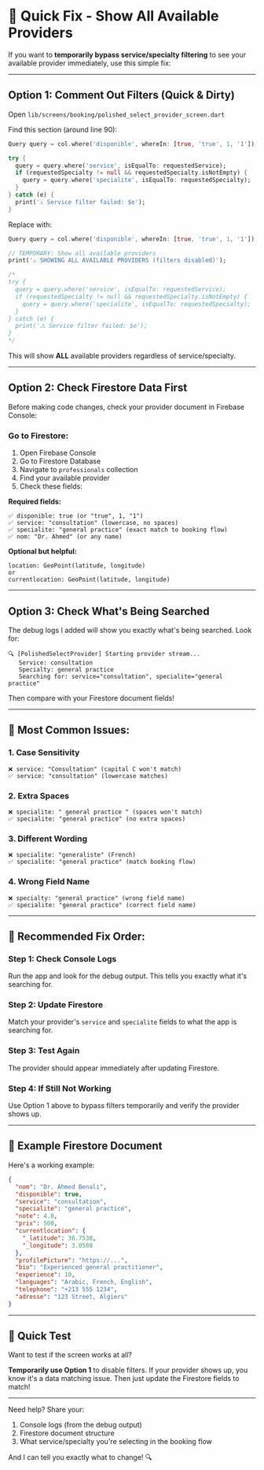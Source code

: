 # 🚀 Quick Fix - Show All Available Providers

If you want to **temporarily bypass service/specialty filtering** to see your available provider immediately, use this simple fix:

---

## Option 1: Comment Out Filters (Quick & Dirty)

Open `lib/screens/booking/polished_select_provider_screen.dart`

Find this section (around line 90):

```dart
Query query = col.where('disponible', whereIn: [true, 'true', 1, '1']);

try {
  query = query.where('service', isEqualTo: requestedService);
  if (requestedSpecialty != null && requestedSpecialty.isNotEmpty) {
    query = query.where('specialite', isEqualTo: requestedSpecialty);
  }
} catch (e) {
  print('⚠️ Service filter failed: $e');
}
```

Replace with:

```dart
Query query = col.where('disponible', whereIn: [true, 'true', 1, '1']);

// TEMPORARY: Show all available providers
print('⚠️ SHOWING ALL AVAILABLE PROVIDERS (filters disabled)');

/*
try {
  query = query.where('service', isEqualTo: requestedService);
  if (requestedSpecialty != null && requestedSpecialty.isNotEmpty) {
    query = query.where('specialite', isEqualTo: requestedSpecialty);
  }
} catch (e) {
  print('⚠️ Service filter failed: $e');
}
*/
```

This will show **ALL** available providers regardless of service/specialty.

---

## Option 2: Check Firestore Data First

Before making code changes, check your provider document in Firebase Console:

### Go to Firestore:
1. Open Firebase Console
2. Go to Firestore Database
3. Navigate to `professionals` collection
4. Find your available provider
5. Check these fields:

**Required fields:**
```
✅ disponible: true (or "true", 1, "1")
✅ service: "consultation" (lowercase, no spaces)
✅ specialite: "general practice" (exact match to booking flow)
✅ nom: "Dr. Ahmed" (or any name)
```

**Optional but helpful:**
```
location: GeoPoint(latitude, longitude)
or
currentlocation: GeoPoint(latitude, longitude)
```

---

## Option 3: Check What's Being Searched

The debug logs I added will show you exactly what's being searched. Look for:

```
🔍 [PolishedSelectProvider] Starting provider stream...
   Service: consultation
   Specialty: general practice
   Searching for: service="consultation", specialite="general practice"
```

Then compare with your Firestore document fields!

---

## 🎯 Most Common Issues:

### 1. Case Sensitivity
```
❌ service: "Consultation" (capital C won't match)
✅ service: "consultation" (lowercase matches)
```

### 2. Extra Spaces
```
❌ specialite: " general practice " (spaces won't match)
✅ specialite: "general practice" (no extra spaces)
```

### 3. Different Wording
```
❌ specialite: "generaliste" (French)
✅ specialite: "general practice" (match booking flow)
```

### 4. Wrong Field Name
```
❌ specialty: "general practice" (wrong field name)
✅ specialite: "general practice" (correct field name)
```

---

## 🔧 Recommended Fix Order:

### Step 1: Check Console Logs
Run the app and look for the debug output. This tells you exactly what it's searching for.

### Step 2: Update Firestore
Match your provider's `service` and `specialite` fields to what the app is searching for.

### Step 3: Test Again
The provider should appear immediately after updating Firestore.

### Step 4: If Still Not Working
Use Option 1 above to bypass filters temporarily and verify the provider shows up.

---

## 📱 Example Firestore Document

Here's a working example:

```json
{
  "nom": "Dr. Ahmed Benali",
  "disponible": true,
  "service": "consultation",
  "specialite": "general practice",
  "note": 4.8,
  "prix": 500,
  "currentlocation": {
    "_latitude": 36.7538,
    "_longitude": 3.0588
  },
  "profilePicture": "https://...",
  "bio": "Experienced general practitioner",
  "experience": 10,
  "languages": "Arabic, French, English",
  "telephone": "+213 555 1234",
  "adresse": "123 Street, Algiers"
}
```

---

## 🎉 Quick Test

Want to test if the screen works at all? 

**Temporarily use Option 1** to disable filters. If your provider shows up, you know it's a data matching issue. Then just update the Firestore fields to match!

---

Need help? Share your:
1. Console logs (from the debug output)
2. Firestore document structure
3. What service/specialty you're selecting in the booking flow

And I can tell you exactly what to change! 🔍
